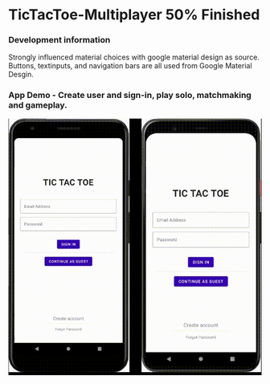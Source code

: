 # TicTacToe-Multiplayer 50% Finished

### Development information
Strongly influenced material choices with google material design as source. Buttons, textinputs, and navigation bars are all used from Google Material Desgin.

### App Demo - Create user and sign-in, play solo, matchmaking and gameplay. 
<img src="https://github.com/roofloop/TicTacToe-Multiplayer/blob/master/gif/matchmaking.gif" alt="screenshot" width="650"/>






